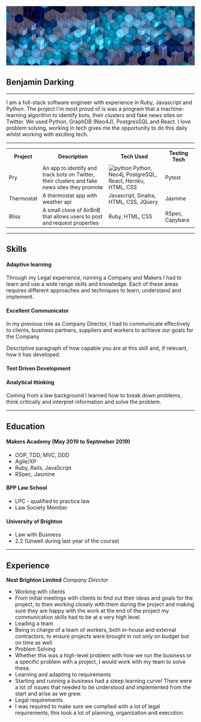 <img src="banner.jpg" alt="banner">

## Benjamin Darking
***

I am a full-stack software engineer with experience in Ruby, Javascript and Python. The project I'm most proud of is was a program that a machine-learning algorithm to identify bots, their clusters and fake news sites on Twitter. We used Python, GraphDB (Neo4J), PostgresSQL and React.
I love problem solving, working in tech gives me the opportunity to do this daily whilst working with exciting tech.
***
<table>
  <tr>
    <th>Project</th>
    <th>Description</th>
    <th>Tech Used</th>
    <th>Testing Tech</th>
  </tr>
  <tr>
    <td>Pry</td>
    <td>An app to identify and track bots on Twitter, their clusters and fake news sites they promote</td>
    <td> <img src="https://www.google.com/url?sa=i&source=images&cd=&ved=2ahUKEwjU-e7D7f_kAhVIrxoKHX69CBsQjRx6BAgBEAQ&url=http%3A%2F%2Fwww.iconarchive.com%2Ftag%2Fpython&psig=AOvVaw3A4M9I9MBhV_JpmUJTYZn4&ust=1570184043293887" alt="python"> Python, Neo4j, PostgreSQL, React, Heroku, HTML, CSS</td>
   <td>Pytest</td>
  </tr>
  <tr>
    <td>Thermostat</td>
    <td>A thermostat app with weather api</td>
    <td>Javascript, Sinatra, HTML, CSS, JQuery</td>
   <td>Jasmine</td>
  </tr>
  <tr>
    <td>Bliss</td>
    <td>A small clone of AirBnB that allows users to post and request properties</td>
    <td>Ruby, HTML, CSS</td>
   <td>RSpec, Capybara</td>
  </tr>
</table>

***
## Skills

#### Adaptive learning

Through my Legal experience, running a Company and Makers I had to learn and use a wide range skills and knowledge. Each of these areas requires different approaches and techniques to learn, understand and implement. 


#### Excellent Communicator

In my previous role as Company Director, I had to communicate effectively to clients, business partners, suppliers and workers to achieve our goals for the Company

Descriptive paragraph of how capable you are at this skill and, if relevant, how it has developed.

#### Test Driven Development

#### Analytical thinking
Coming from a law background I learned how to break down problems, think critically and interpret information and solve the problem. 
***
## Education

#### Makers Academy (May 2019 to Septmeber 2019)

- OOP, TDD, MVC, DDD
- Agile/XP
- Ruby, Rails, JavaScript
- RSpec, Jasmine

#### BPP Law School

- LPC - qualified to practice law
- Law Society Member

#### University of Brighton 

- Law with Business 
- 2.2 (Unwell during last year of the course)
***
## Experience

**Nest Brighton Limited** 
*Company Director* 
- Working with clients
 - From initial meetings with clients to find out their ideas and goals for the project, to then working closely with them during the project and making sure they are happy with the work at the end of the project my communication skills had to be at a very high level. 
- Leading a team 
 - Being in charge of a team of workers, both in-house and external contractors, to ensure projects were brought in not only on budget but on time as well. 
- Problem Solving 
 - Whether this was a high-level problem with how we run the business or a specific problem with a project, I would work with my team to solve these.
- Learning and adapting to requirements
 - Starting and running a business had a steep learning curve! There were a lot of issues that needed to be understood and implemented from the start and arise as we grew.
- Legal requirements 
 - I was required to make sure we complied with a lot of legal requirements, this took a lot of planning, organization and execution. 


